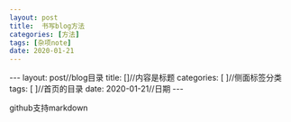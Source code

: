 ```yaml
---
layout: post
title:  书写blog方法
categories: [方法]
tags: [杂项note]
date: 2020-01-21
---
```



\-\-\-
layout: post//blog目录
title:  \[\]//内容是标题
categories: \[ \]//侧面标签分类
tags: \[ \]//首页的目录
date: 2020-01-21//日期
\-\-\-

github支持markdown